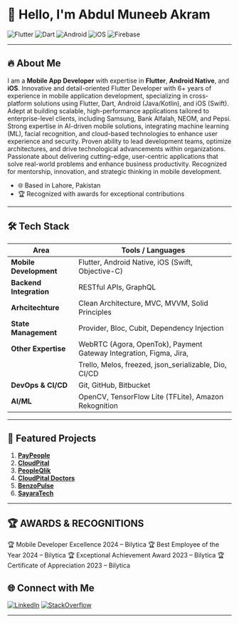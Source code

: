 # 👋 Hello, I'm Abdul Muneeb Akram

![Flutter](https://img.shields.io/badge/Flutter-3DDC84?style=flat&logo=flutter&logoColor=white)
![Dart](https://img.shields.io/badge/Dart-0175C2?style=flat&logo=dart&logoColor=white)
![Android](https://img.shields.io/badge/Android-3DDC84?style=flat&logo=android&logoColor=white)
![iOS](https://img.shields.io/badge/iOS-000000?style=flat&logo=apple&logoColor=white)
![Firebase](https://img.shields.io/badge/Firebase-FFCA28?style=flat&logo=firebase&logoColor=black)

---

## 🔥 About Me

I am a **Mobile App Developer** with expertise in **Flutter**, **Android Native**, and **iOS**. Innovative and detail-oriented Flutter Developer with 6+ years of experience in mobile application development, specializing in cross-platform solutions using Flutter, Dart, Android (Java/Kotlin), and iOS (Swift). Adept at building scalable, high-performance applications tailored to enterprise-level clients, including Samsung, Bank Alfalah, NEOM, and Pepsi. Strong expertise in AI-driven mobile solutions, integrating machine learning (ML), facial recognition, and cloud-based technologies to enhance user experience and security. Proven ability to lead development teams, optimize architectures, and drive technological advancements within organizations. Passionate about delivering cutting-edge, user-centric applications that solve real-world problems and enhance business productivity. Recognized for mentorship, innovation, and strategic thinking in mobile development.

- 🌐 Based in Lahore, Pakistan
- 🏆 Recognized with awards for exceptional contributions

---

## 🛠️ Tech Stack

| Area                     | Tools / Languages                                   |
|--------------------------|----------------------------------------------------|
| **Mobile Development**   | Flutter, Android Native, iOS (Swift, Objective-C)  |
| **Backend Integration**  | RESTful APIs, GraphQL                              |
| **Arhcitechture**        | Clean Architecture, MVC, MVVM, Solid Principles    |
| **State Management**     | Provider, Bloc, Cubit, Dependency Injection        |
| **Other Expertise**      | WebRTC (Agora, OpenTok), Payment Gateway Integration, Figma, Jira,
|                          | Trello, Melos, freezed, json_serializable, Dio, CI/CD
| **DevOps & CI/CD**       | Git, GitHub, Bitbucket
| **AI/ML**                | OpenCV, TensorFlow Lite (TFLite), Amazon Rekognition

---

## 🚀 Featured Projects

1. [**PayPeople**](https://play.google.com/store/apps/details?id=com.bilytica.paypeople)
2. [**CloudPital**](https://play.google.com/store/apps/details?id=com.cloudpital.cloudpitals_patient)
3. [**PeopleQlik**](https://play.google.com/store/apps/details?id=com.bilytica.peopleqliksapp)
4. [**CloudPital Doctors**](https://play.google.com/store/apps/details?id=com.cloudpital.cpdprod)
5. [**BenzoPulse**](https://play.google.com/store/apps/details?id=com.bilytica.smartpetrotracker)
6. [**SayaraTech**](https://play.google.com/store/apps/details?id=com.sayaratech.sayaraapp)

---

## 🏆 AWARDS & RECOGNITIONS

🏆 Mobile Developer Excellence 2024 – Bilytica
🏆 Best Employee of the Year 2024 – Bilytica
🏆 Exceptional Achievement Award 2023 – Bilytica
🏆 Certificate of Appreciation 2023 – Bilytica

## 🌐 Connect with Me

[![LinkedIn](https://img.shields.io/badge/LinkedIn-Abdul%20Muneeb%20Akram-blue?style=flat&logo=linkedin)](https://www.linkedin.com/in/abdul-muneeb-akram-5b6372179/)
[![StackOverflow](https://img.shields.io/badge/StackOverflow-Abdul%20Muneeb%20Akram-orange?style=flat&logo=stackoverflow)](https://stackoverflow.com/users/8391563/abdul-muneeb)

---
